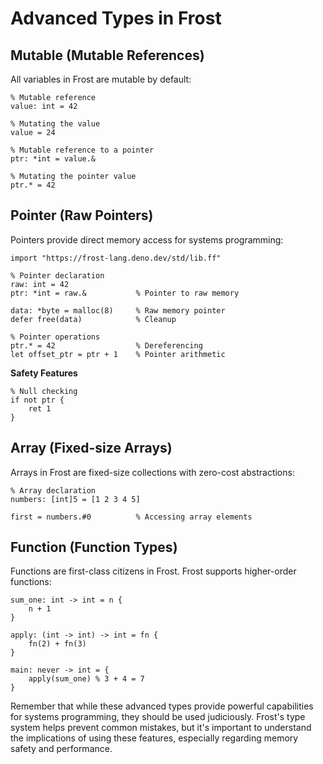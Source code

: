 # Advanced Types in Frost

## Mutable (Mutable References)

All variables in Frost are mutable by default:

```frost
% Mutable reference
value: int = 42

% Mutating the value
value = 24

% Mutable reference to a pointer
ptr: *int = value.&

% Mutating the pointer value
ptr.* = 42
```

## Pointer (Raw Pointers)

Pointers provide direct memory access for systems programming:

```frost
import "https://frost-lang.deno.dev/std/lib.ff"

% Pointer declaration
raw: int = 42
ptr: *int = raw.&           % Pointer to raw memory

data: *byte = malloc(8)     % Raw memory pointer
defer free(data)            % Cleanup

% Pointer operations
ptr.* = 42                  % Dereferencing
let offset_ptr = ptr + 1    % Pointer arithmetic
```

**Safety Features**

```frost
% Null checking
if not ptr {
    ret 1
}
```

## Array (Fixed-size Arrays)

Arrays in Frost are fixed-size collections with zero-cost abstractions:

```frost
% Array declaration
numbers: [int]5 = [1 2 3 4 5]

first = numbers.#0          % Accessing array elements
```

## Function (Function Types)

Functions are first-class citizens in Frost. Frost supports higher-order
functions:

```frost
sum_one: int -> int = n {
    n + 1
}

apply: (int -> int) -> int = fn {
    fn(2) + fn(3)
}

main: never -> int = {
    apply(sum_one) % 3 + 4 = 7
}
```

Remember that while these advanced types provide powerful capabilities for
systems programming, they should be used judiciously. Frost's type system helps
prevent common mistakes, but it's important to understand the implications of
using these features, especially regarding memory safety and performance.
